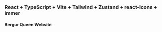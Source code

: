 ### React + TypeScript + Vite + Tailwind + Zustand + react-icons + immer

#### Bergur Queen Website

